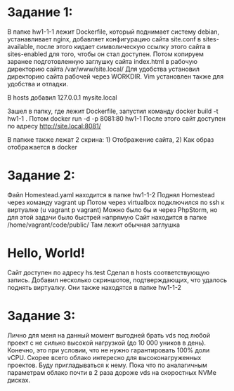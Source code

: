 # Задание 1:

В папке hw1-1-1 лежит Dockerfile, который поднимает систему debian, 
устанавливает nginx, 
добавляет конфигурацию сайта site.conf в sites-available,
после этого кидает символическую ссылку этого сайта в sites-enabled для того, чтобы он стал доступен.
Потом копируем заранее подготовленную заглушку сайта index.html в рабочую директорию сайта /var/www/site.local/
Для удобства установил директорию сайта рабочей через WORKDIR.
Vim установлен также для удобства и отладки.

В hosts добавил 127.0.0.1 mysite.local

Зашел в папку, где лежит Dockerfile, запустил команду docker build -t hw1-1 .
Потом docker run -d -p 8081:80 hw1-1 
После этого сайт доступен по адресу http://site.local:8081/

В папкке также лежат 2 скрина: 1) Отображение сайта, 2) Как образ отображается в docker

# Задание 2:

Файл Homestead.yaml находится в папке hw1-1-2
Поднял Homestead через команду vagrant up
Потом через virtualbox подключился по ssh к виртуалке (u vagrant p vagrant)
Можно было бы и через PhpStorm, но для этой задачи было быстрей напрямую
Сайт находится в папке /home/vagrant/code/public/
Там лежит обычная заглушка <h1>Hello, World!</h1>
Сайт доступен по адресу hs.test
Сделал в hosts соответствующую запись.
Добавил несколько скриншотов, подтверждающих, что удалось поднять виртуалку. Они также находятся в папке hw1-1-2

# Задание 3:

Лично для меня на данный момент выгодней брать vds под любой проект с не сильно высокой нагрузкой (до 10 000 уников в день).
Конечно, это при условии, что не нужно гарантировать 100% доли vCPU.
Скорее всего облако интересно для высоконагруженных проектов.
Буду пригладываться к нему.
Пока что по аналагичным параметрам облако почти в 2 раза дороже vds на скоростных NVMe дисках.